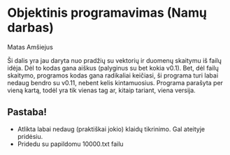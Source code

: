 # Objektinis programavimas (Namų darbas)
Matas Amšiejus

Ši dalis yra jau daryta nuo pradžių su vektorių ir duomenų skaitymu iš failų idėja. Dėl to kodas gana aiškus (palyginus su bet kokia v0.1). Bet, dėl failų skaitymo, programos
kodas gana radikaliai keičiasi, ši programa turi labai nedaug bendro su v0.11, nebent kelis kintamuosius. Programa parašyta per vieną kartą, todėl yra tik 
vienas tag ar, kitaip tariant, viena versija.
## Pastaba! 
* Atlikta labai nedaug (praktiškai jokio) klaidų tikrinimo. Gal ateityje pridėsiu.
* Pridedu su papildomu 10000.txt failu
